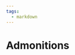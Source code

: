 ```yaml
---
tags:
  - markdown
---
```


# Admonitions

<include repo_url="https://github.com/foliant-docs/foliantcontrib.admonitions.git" path="README.md" sethead="2" nohead="true"></include>
